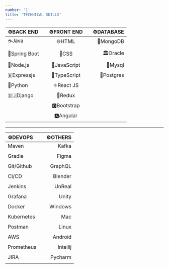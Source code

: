 ```yaml
---
number: '1'
title: 'TECHNICAL SKILLS'
---
```


| ⚙️BACK END    |     | ⚙️FRONT END  |     | ⚙️DATABASE |
| :------------ | --- | :----------: | --- | ---------: |
| ☕Java        |     |    🌐HTML    |     |  🍃MongoDB |
|               |     |              |     |            |
| 🍃Spring Boot |     |    🎨CSS     |     |   🏛️Oracle |
|               |     |              |     |            |
| 🚀Node.js     |     | 🚀JavaScript |     |    🐬Mysql |
|               |     |              |     |            |
| 🇪Expressjs   |     | 📝TypeScript |     | 🦣Postgres |
|               |     |              |     |            |
| 🐍Python      |     |  ⚛️React JS  |     |            |
|               |     |              |     |            |
| 🇩🇯Django      |     |   🔄Redux    |     |            |
|               |     |              |     |            |
|               |     | 🅱️Bootstrap  |     |            |
|               |     |              |     |            |
|               |     |  🅰️Angular   |     |            |
|               |     |              |     |            |

---

| ⚙️DEVOPS   |     | ⚙️OTHERS |
| :--------- | --- | -------: |
| Maven      |     |    Kafka |
|            |     |          |
| Gradle     |     |    Figma |
|            |     |          |
| Git/Github |     |  GraphQL |
|            |     |          |
| CI/CD      |     |  Blender |
|            |     |          |
| Jenkins    |     |   UnReal |
|            |     |          |
| Grafana    |     |    Unity |
|            |     |          |
| Docker     |     |  Windows |
|            |     |          |
| Kubernetes |     |      Mac |
|            |     |          |
| Postman    |     |    Linux |
|            |     |          |
| AWS        |     |  Android |
|            |     |          |
| Prometheus |     | Intellij |
|            |     |          |
| JIRA       |     |  Pycharm |
|            |     |          |
